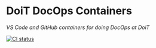# DoiT DocOps Containers

_VS Code and GitHub containers for doing DocOps at DoiT_

[![CI status][action-ci-img]][action-ci]

[action-ci-img]: https://github.com/doitintl/docops-containers/actions/workflows/ci.yaml/badge.svg
[action-ci]: https://github.com/doitintl/docops-containers/actions/workflows/ci.yaml
